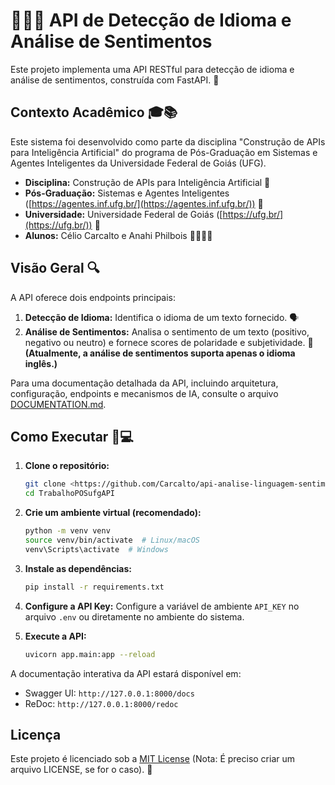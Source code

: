 # 🤖💬😊 API de Detecção de Idioma e Análise de Sentimentos

Este projeto implementa uma API RESTful para detecção de idioma e análise de sentimentos, construída com FastAPI. 🚀

## Contexto Acadêmico 🎓📚

Este sistema foi desenvolvido como parte da disciplina "Construção de APIs para Inteligência Artificial" do programa de Pós-Graduação em Sistemas e Agentes Inteligentes da Universidade Federal de Goiás (UFG).

- **Disciplina:** Construção de APIs para Inteligência Artificial 🧠
- **Pós-Graduação:** Sistemas e Agentes Inteligentes ([https://agentes.inf.ufg.br/](https://agentes.inf.ufg.br/)) 🤖
- **Universidade:** Universidade Federal de Goiás ([https://ufg.br/](https://ufg.br/)) 🏫
- **Alunos:** Célio Carcalto e Anahi Philbois 🧑‍💻👩‍💻

## Visão Geral 🔍

A API oferece dois endpoints principais:

1.  **Detecção de Idioma:** Identifica o idioma de um texto fornecido. 🗣️
2.  **Análise de Sentimentos:** Analisa o sentimento de um texto (positivo, negativo ou neutro) e fornece scores de polaridade e subjetividade. 🤔 **(Atualmente, a análise de sentimentos suporta apenas o idioma inglês.)**

Para uma documentação detalhada da API, incluindo arquitetura, configuração, endpoints e mecanismos de IA, consulte o arquivo [DOCUMENTATION.md](DOCUMENTATION.md).

## Como Executar 🚀💻

1.  **Clone o repositório:**

    ```bash
    git clone <https://github.com/Carcalto/api-analise-linguagem-sentimento-trab03-posufg.git>
    cd TrabalhoPOSufgAPI
    ```
2.  **Crie um ambiente virtual (recomendado):**

    ```bash
    python -m venv venv
    source venv/bin/activate  # Linux/macOS
    venv\Scripts\activate  # Windows
    ```

3.  **Instale as dependências:**

    ```bash
    pip install -r requirements.txt
    ```
4. **Configure a API Key:**
    Configure a variável de ambiente `API_KEY` no arquivo `.env` ou diretamente no ambiente do sistema.

5.  **Execute a API:**

    ```bash
    uvicorn app.main:app --reload
    ```

A documentação interativa da API estará disponível em:

-   Swagger UI: `http://127.0.0.1:8000/docs`
-   ReDoc: `http://127.0.0.1:8000/redoc`

## Licença

Este projeto é licenciado sob a [MIT License](LICENSE) (Nota: É preciso criar um arquivo LICENSE, se for o caso). 📝

